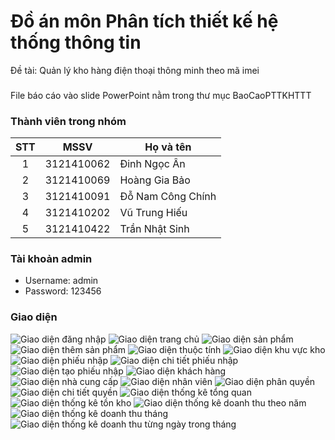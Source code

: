 # Đồ án môn Phân tích thiết kế hệ thống thông tin
 Đề tài: Quản lý kho hàng điện thoại thông minh theo mã imei
 ### 
 File báo cáo vào slide PowerPoint nằm trong thư mục BaoCaoPTTKHTTT
 ### Thành viên trong nhóm
 |STT  |MSSV        |Họ và tên       |
|:---:|:----------:|----------------|
|1    |3121410062  |Đinh Ngọc Ân|
|2    |3121410069  |Hoàng Gia Bảo|
|3    |3121410091  |Đỗ Nam Công Chính|
|4    |3121410202  |Vũ Trung Hiếu|
|5    |3121410422  |Trần Nhật Sinh|
### Tài khoản admin
- Username: admin
- Password: 123456
### Giao diện
 ![Giao diện đăng nhập](./img/login.png)
![Giao diện trang chủ](./img/homepage.png)
![Giao diện sản phẩm](./img/products.png)
![Giao diện thêm sản phẩm](./img/add_product.png)
![Giao diện thuộc tính](./img/properties.png)
![Giao diện khu vực kho](./img/area.png)
![Giao diện phiếu nhập](./img/phieunhap.png)
![Giao diện chi tiết phiếu nhập](./img/chitietphieunhap.png)
![Giao diện tạo phiếu nhập](./img/taophieunhap.png)
![Giao diện khách hàng](./img/khachhang.png)
![Giao diện nhà cung cấp](./img/nhacungcap.png)
![Giao diện nhân viên](./img/nhanvien.png)
![Giao diện phân quyền](./img/phanquyen.png)
![Giao diện chi tiết quyền](./img/chitietquyen.png)
![Giao diện thống kê tổng quan](./img/thongketongquan.png)
![Giao diện thống kê tồn kho](./img/thongketonkho.png)
![Giao diện thống kê doanh thu theo năm](./img/doanhthunam.png)
![Giao diện thống kê doanh thu tháng](./img/doanhthuthang.png)
![Giao diện thống kê doanh thu từng ngày trong tháng](./img/doanhthuchitietthang.png)
